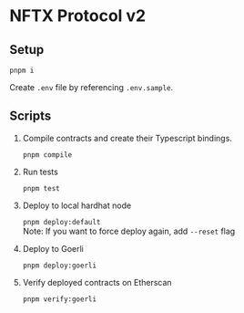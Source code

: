 # NFTX Protocol v2

## Setup

`pnpm i`

Create `.env` file by referencing `.env.sample`.

## Scripts

1. Compile contracts and create their Typescript bindings.

   `pnpm compile`

2. Run tests

   `pnpm test`

3. Deploy to local hardhat node

   `pnpm deploy:default`  
   Note: If you want to force deploy again, add `--reset` flag

4. Deploy to Goerli

   `pnpm deploy:goerli`

5. Verify deployed contracts on Etherscan

   `pnpm verify:goerli`

